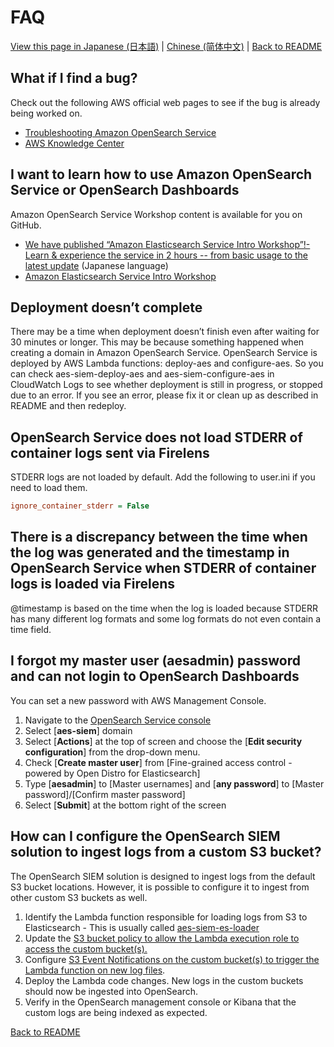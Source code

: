 # FAQ

[View this page in Japanese (日本語)](faq_ja.md) | [Chinese (简体中文)](faq_zh-cn.md) | [Back to README](../README.md)

## What if I find a bug?

Check out the following AWS official web pages to see if the bug is already being worked on.

* [Troubleshooting Amazon OpenSearch Service](https://docs.aws.amazon.com/opensearch-service/latest/developerguide/handling-errors.html)
* [AWS Knowledge Center](https://aws.amazon.com/premiumsupport/knowledge-center/#Amazon_OpenSearch_Service)

## I want to learn how to use Amazon OpenSearch Service or OpenSearch Dashboards

Amazon OpenSearch Service Workshop content is available for you on GitHub.

* [We have published “Amazon Elasticsearch Service Intro Workshop”!- Learn & experience the service in 2 hours -- from basic usage to the latest update](https://aws.amazon.com/jp/blogs/news/amazon-elasticsearch-service-hands-on/) (Japanese language)
* [Amazon Elasticsearch Service Intro Workshop](https://github.com/aws-samples/amazon-elasticsearch-intro-workshop/blob/master/README.md)

## Deployment doesn’t complete

There may be a time when deployment doesn’t finish even after waiting for 30 minutes or longer. This may be because something happened when creating a domain in Amazon OpenSearch Service. OpenSearch Service is deployed by AWS Lambda functions: deploy-aes and configure-aes. So you can check aes-siem-deploy-aes and aes-siem-configure-aes in CloudWatch Logs to see whether deployment is still in progress, or stopped due to an error. If you see an error, please fix it or clean up as described in README and then redeploy.

## OpenSearch Service does not load STDERR of container logs sent via Firelens

STDERR logs are not loaded by default. Add the following to user.ini if you need to load them.

```ini
ignore_container_stderr = False
```

## There is a discrepancy between the time when the log was generated and the timestamp in OpenSearch Service when STDERR of container logs is loaded via Firelens

@timestamp is based on the time when the log is loaded because STDERR has many different log formats and some log formats do not even contain a time field.

## I forgot my master user (aesadmin) password and can not login to OpenSearch Dashboards

You can set a new password with AWS Management Console.

1. Navigate to the [OpenSearch Service console](https://console.aws.amazon.com/aos/home?)
1. Select [**aes-siem**] domain
1. Select [**Actions**] at the top of screen and choose the [**Edit security configuration**] from the drop-down menu.
1. Check [**Create master user**] from [Fine-grained access control - powered by Open Distro for Elasticsearch]
1. Type [**aesadmin**] to [Master usernames] and [**any password**] to [Master password]/[Confirm master password]
1. Select [**Submit**] at the bottom right of the screen

## How can I configure the OpenSearch SIEM solution to ingest logs from a custom S3 bucket?
The OpenSearch SIEM solution is designed to ingest logs from the default S3 bucket locations. However, it is possible to configure it to ingest from other custom S3 buckets as well.
1. Identify the Lambda function responsible for loading logs from S3 to Elasticsearch - This is usually called [aes-siem-es-loader](https://github.com/aws-samples/siem-on-amazon-opensearch-service/tree/main?tab=readme-ov-file#aes-siem-es-loader)
2. Update the [S3 bucket policy to allow the Lambda execution role to access the custom bucket(s).](https://github.com/aws-samples/siem-on-amazon-opensearch-service/blob/main/docs/configure_siem.md#near-real-time-loading-from-other-s3-buckets)
3. Configure [S3 Event Notifications on the custom bucket(s) to trigger the Lambda function on new log files](https://github.com/aws-samples/siem-on-amazon-opensearch-service/blob/main/docs/configure_siem.md#amazon-s3-event-notifications).
4. Deploy the Lambda code changes. New logs in the custom buckets should now be ingested into OpenSearch.
5. Verify in the OpenSearch management console or Kibana that the custom logs are being indexed as expected.

[Back to README](../README.md)
